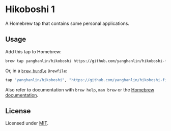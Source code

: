 # Hikoboshi 1

A Homebrew tap that contains some personal applications.

## Usage

Add this tap to Homebrew:

```bash
brew tap yanghanlin/hikoboshi https://github.com/yanghanlin/hikoboshi-first
```

Or, in a [`brew bundle`](https://github.com/Homebrew/homebrew-bundle) `Brewfile`:

```ruby
tap "yanghanlin/hikoboshi", "https://github.com/yanghanlin/hikoboshi-first.git"
```

Also refer to documentation with `brew help`, `man brew` or the [Homebrew documentation](https://docs.brew.sh).

## License

Licensed under [MIT](LICENSE).

